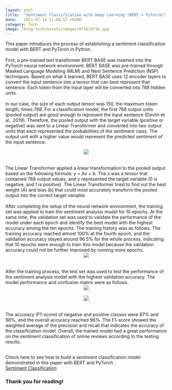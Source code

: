 ```yaml
---
layout: post
title:  "Sentiment Classification with Deep Learning (BERT + PyTorch)"
date:   2021-07-14 11:08:57 +0200
category: Tech
image: /blog-tech/assets/images/0716/0716.jpg
---
```

This paper introduces the process of establishing a sentiment classification model with BERT and PyTorch in Python.
<br><br>First, a pre-trained text transformer BERT BASE was inserted into the PyTorch neural network environment. BERT BASE was pre-trained through Masked Language Modeling (MLM) and Next Sentence Prediction (NSP) techniques. Based on what it learned, BERT BASE uses 12 encoder layers to convert the input sentence into a tensor that can best represent that sentence. Each token from the input layer will be converted into 768 hidden units.
<br><br>In our case, the size of each output tensor was 150, the maximum token length, times 768. For a classification model, the first 768 output units (pooled output) are good enough to represent the input sentence (Devlin et al., 2019). Therefore, the pooled output with the target variable (positive or negative) was sent to a Linear Transformer and converted into two output units that each represented the probabilities of the sentiment class. The output unit with a higher value would represent the predicted sentiment of the input sentence.
<br>
<div style="text-align: center"><img src="{{site.baseurl}}/blog-tech/assets/images/0716/0716_1.png"></div>
<br><br>The Linear Transformer applied a linear transformation to the pooled output based on the following formula: y = Ax + b. The x was a tensor that contained 768 output values, and y represented the target variable (0 is negative, and 1 is positive). The Linear Transformer tried to find out the best weight (A) and bias (b) that could most accurately transform the pooled output into the correct target variable.
<br><br>After completing the setup of the neural network environment, the training set was applied to train the sentiment analysis model for 10 epochs. At the same time, the validation set was used to validate the performance of the model under each epoch and identify the best model with the highest accuracy among the ten epochs. The training history was as follows. The training accuracy reached almost 100% at the fourth epoch, and the validation accuracy stayed around 96.5% for the whole process, indicating that 10 epochs were enough to train this model because the validation accuracy could not be further improved by running more epochs.  
<br>
<div style="text-align: center"><img src="{{site.baseurl}}/blog-tech/assets/images/0716/0716_2.png"></div>
<br><br>After the training process, the test set was used to test the performance of the sentiment analysis model with the highest validation accuracy. The model performance and confusion matrix were as follows. 
<br>
<div style="text-align: center"><img src="{{site.baseurl}}/blog-tech/assets/images/0716/0716_3.png"></div>
<br>
<div style="text-align: center"><img src="{{site.baseurl}}/blog-tech/assets/images/0716/0716_4.png"></div>
<br><br>The accuracy (F1-score) of negative and positive classes were 87% and 98%, and the overall accuracy reached 96%. The F1-score showed the weighted average of the precision and recall that indicates the accuracy of the classification model. Overall, the trained model had a great performance on the sentiment classification of online reviews according to the testing results. 

<br>Check here to see how to build a sentiment classification model demonstrated in this paper with BERT and PyTorch :
<br><a href="https://github.com/martintsai1976/Sentiment-Classification-with-Deep-Learning-BERT-PyTorch-/blob/main/Sentiment%20Classification.ipynb" target="_blank">Sentiment Classification</a>

### Thank you for reading!